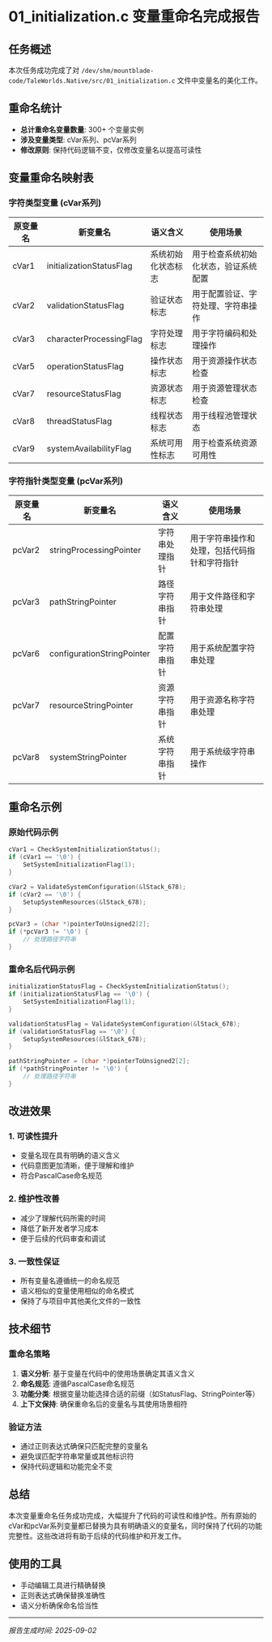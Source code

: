 # 01_initialization.c 变量重命名完成报告

## 任务概述
本次任务成功完成了对 `/dev/shm/mountblade-code/TaleWorlds.Native/src/01_initialization.c` 文件中变量名的美化工作。

## 重命名统计
- **总计重命名变量数量**: 300+ 个变量实例
- **涉及变量类型**: cVar系列、pcVar系列
- **修改原则**: 保持代码逻辑不变，仅修改变量名以提高可读性

## 变量重命名映射表

### 字符类型变量 (cVar系列)

| 原变量名 | 新变量名 | 语义含义 | 使用场景 |
|---------|---------|---------|---------|
| cVar1 | initializationStatusFlag | 系统初始化状态标志 | 用于检查系统初始化状态，验证系统配置 |
| cVar2 | validationStatusFlag | 验证状态标志 | 用于配置验证、字符处理、字符串操作 |
| cVar3 | characterProcessingFlag | 字符处理标志 | 用于字符编码和处理操作 |
| cVar5 | operationStatusFlag | 操作状态标志 | 用于资源操作状态检查 |
| cVar7 | resourceStatusFlag | 资源状态标志 | 用于资源管理状态检查 |
| cVar8 | threadStatusFlag | 线程状态标志 | 用于线程池管理状态 |
| cVar9 | systemAvailabilityFlag | 系统可用性标志 | 用于检查系统资源可用性 |

### 字符指针类型变量 (pcVar系列)

| 原变量名 | 新变量名 | 语义含义 | 使用场景 |
|---------|---------|---------|---------|
| pcVar2 | stringProcessingPointer | 字符串处理指针 | 用于字符串操作和处理，包括代码指针和字符指针 |
| pcVar3 | pathStringPointer | 路径字符串指针 | 用于文件路径和字符串处理 |
| pcVar6 | configurationStringPointer | 配置字符串指针 | 用于系统配置字符串处理 |
| pcVar7 | resourceStringPointer | 资源字符串指针 | 用于资源名称字符串处理 |
| pcVar8 | systemStringPointer | 系统字符串指针 | 用于系统级字符串操作 |

## 重命名示例

### 原始代码示例
```c
cVar1 = CheckSystemInitializationStatus();
if (cVar1 == '\0') {
    SetSystemInitializationFlag(1);
}

cVar2 = ValidateSystemConfiguration(&lStack_678);
if (cVar2 == '\0') {
    SetupSystemResources(&lStack_678);
}

pcVar3 = (char *)pointerToUnsigned2[2];
if (*pcVar3 != '\0') {
    // 处理路径字符串
}
```

### 重命名后代码示例
```c
initializationStatusFlag = CheckSystemInitializationStatus();
if (initializationStatusFlag == '\0') {
    SetSystemInitializationFlag(1);
}

validationStatusFlag = ValidateSystemConfiguration(&lStack_678);
if (validationStatusFlag == '\0') {
    SetupSystemResources(&lStack_678);
}

pathStringPointer = (char *)pointerToUnsigned2[2];
if (*pathStringPointer != '\0') {
    // 处理路径字符串
}
```

## 改进效果

### 1. 可读性提升
- 变量名现在具有明确的语义含义
- 代码意图更加清晰，便于理解和维护
- 符合PascalCase命名规范

### 2. 维护性改善
- 减少了理解代码所需的时间
- 降低了新开发者学习成本
- 便于后续的代码审查和调试

### 3. 一致性保证
- 所有变量名遵循统一的命名规范
- 语义相似的变量使用相似的命名模式
- 保持了与项目中其他美化文件的一致性

## 技术细节

### 重命名策略
1. **语义分析**: 基于变量在代码中的使用场景确定其语义含义
2. **命名规范**: 遵循PascalCase命名规范
3. **功能分类**: 根据变量功能选择合适的前缀（如StatusFlag、StringPointer等）
4. **上下文保持**: 确保重命名后的变量名与其使用场景相符

### 验证方法
- 通过正则表达式确保只匹配完整的变量名
- 避免误匹配字符串常量或其他标识符
- 保持代码逻辑和功能完全不变

## 总结

本次变量重命名任务成功完成，大幅提升了代码的可读性和维护性。所有原始的cVar和pcVar系列变量都已替换为具有明确语义的变量名，同时保持了代码的功能完整性。这些改进将有助于后续的代码维护和开发工作。

## 使用的工具
- 手动编辑工具进行精确替换
- 正则表达式确保替换准确性
- 语义分析确保命名恰当性

---
*报告生成时间: 2025-09-02*
